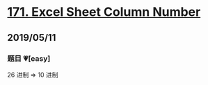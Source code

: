 # [171. Excel Sheet Column Number](https://leetcode.com/problems/excel-sheet-column-number/)

## 2019/05/11

### 题目 💗[easy]

26 进制 => 10 进制

